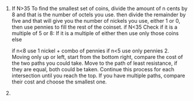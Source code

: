 1. If N>35 To find the smallest set of coins, divide the amount of n cents by 8 and that is the number of octels you use.
    then divide the remainder by five and that will give you the number of nickels you use, either 1 or 0, then use pennies to fill the rest of the coinset.
    if N<35
        Check if it is a multiple of 5 or 8:
            If it is a multiple of either then use only those coins
            else
            
     if n<8
        use 1 nickel + combo of pennies
     if n<5
        use only pennies
    2. Moving only up or left, start from the bottom right, compare the cost of the two paths you could take. Move to the path of least resistance, if they are equal, both could be taken. Continue this process for each intersection until you reach the top. If you have multiple paths, compare their cost and choose the smallest one.
3. 
